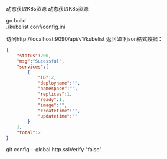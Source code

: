 
动态获取K8s资源
动态获取K8s资源

go build   
./kubelist conf/config.ini

访问http://localhost:9090/api/v1/kubelist 返回如下json格式数据：

```json
{
    "status":200,
    "msg":"Sucessful",
    "services":[
        {
            "ID":2,
            "deployname":"",
            "namespace":"",
            "replicas":1,
            "ready":1,
            "image":"",
            "createtime":"",
            "updatetime":""
        }
    ],
    "total":2
}
```
git config --global http.sslVerify "false"
